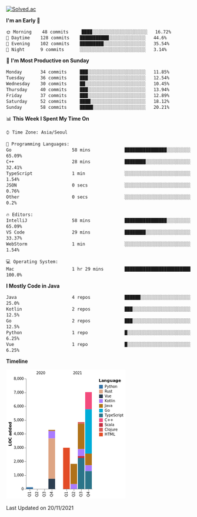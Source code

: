 [![Solved.ac](http://mazassumnida.wtf/api/v2/generate_badge?boj=kuckjwi)](https://solved.ac/kuckjwi)
<!--START_SECTION:waka-->
**I'm an Early 🐤** 

```text
🌞 Morning    48 commits     ████░░░░░░░░░░░░░░░░░░░░░   16.72% 
🌆 Daytime    128 commits    ███████████░░░░░░░░░░░░░░   44.6% 
🌃 Evening    102 commits    █████████░░░░░░░░░░░░░░░░   35.54% 
🌙 Night      9 commits      ░░░░░░░░░░░░░░░░░░░░░░░░░   3.14%

```
📅 **I'm Most Productive on Sunday** 

```text
Monday       34 commits     ███░░░░░░░░░░░░░░░░░░░░░░   11.85% 
Tuesday      36 commits     ███░░░░░░░░░░░░░░░░░░░░░░   12.54% 
Wednesday    30 commits     ██░░░░░░░░░░░░░░░░░░░░░░░   10.45% 
Thursday     40 commits     ███░░░░░░░░░░░░░░░░░░░░░░   13.94% 
Friday       37 commits     ███░░░░░░░░░░░░░░░░░░░░░░   12.89% 
Saturday     52 commits     ████░░░░░░░░░░░░░░░░░░░░░   18.12% 
Sunday       58 commits     █████░░░░░░░░░░░░░░░░░░░░   20.21%

```


📊 **This Week I Spent My Time On** 

```text
⌚︎ Time Zone: Asia/Seoul

💬 Programming Languages: 
Go                       58 mins             ████████████████░░░░░░░░░   65.09% 
C++                      28 mins             ████████░░░░░░░░░░░░░░░░░   32.41% 
TypeScript               1 min               ░░░░░░░░░░░░░░░░░░░░░░░░░   1.54% 
JSON                     0 secs              ░░░░░░░░░░░░░░░░░░░░░░░░░   0.76% 
Other                    0 secs              ░░░░░░░░░░░░░░░░░░░░░░░░░   0.2%

🔥 Editors: 
IntelliJ                 58 mins             ████████████████░░░░░░░░░   65.09% 
VS Code                  29 mins             ████████░░░░░░░░░░░░░░░░░   33.37% 
WebStorm                 1 min               ░░░░░░░░░░░░░░░░░░░░░░░░░   1.54%

💻 Operating System: 
Mac                      1 hr 29 mins        █████████████████████████   100.0%

```

**I Mostly Code in Java** 

```text
Java                     4 repos             ██████░░░░░░░░░░░░░░░░░░░   25.0% 
Kotlin                   2 repos             ███░░░░░░░░░░░░░░░░░░░░░░   12.5% 
Go                       2 repos             ███░░░░░░░░░░░░░░░░░░░░░░   12.5% 
Python                   1 repo              █░░░░░░░░░░░░░░░░░░░░░░░░   6.25% 
Vue                      1 repo              █░░░░░░░░░░░░░░░░░░░░░░░░   6.25%

```


**Timeline**

![Chart not found](https://raw.githubusercontent.com/kuckjwi0928/kuckjwi0928/master/charts/bar_graph.png) 


 Last Updated on 20/11/2021
<!--END_SECTION:waka-->
